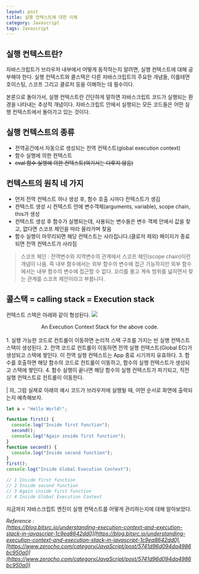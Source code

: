 ```yaml
---
layout: post
title: 실행 컨텍스트에 대한 이해
category: Javascript
tags: Javascript
---
```


## 실행 컨텍스트란?

자바스크립트가 브라우저 내부에서 어떻게 동작하는지 알려면, 실행 컨텍스트에 대해 공부해야 한다.
실행 컨텍스트와 콜스택은 다른 자바스크립트의 주요한 개념들, 이를테면 호이스팅, 스코프 그리고 클로저 등을 이해하는 데 필수이다.

본론으로 돌아가서, 실행 컨텍스트란 간단하게 말하면 자바스크립트 코드가 실행되는 환경을 나타내는 추상적 개념이다. 자바스크립트 안에서 실행되는 모든 코드들은 어떤 실행 컨텍스트에서 돌아가고 있는 것이다.

## 실행 컨텍스트의 종류

- 전역공간에서 자동으로 생성되는 전역 컨텍스트(global execution context)
- 함수 실행에 의한 컨텍스트
- ~~eval 함수 실행에 의한 컨텍스트(여기서는 다루지 않음)~~

## 컨텍스트의 원칙 네 가지

- 먼저 전역 컨텍스트 하나 생성 후, 함수 호출 시마다 컨텍스트가 생김
- 컨텍스트 생성 시 컨텍스트 안에 변수객체(arguments, variable), scope chain, this가 생성
- 컨텍스트 생성 후 함수가 실행되는데, 사용되는 변수들은 변수 객체 안에서 값을 찾고, 없다면 스코프 체인을 따라 올라가며 찾음
- 함수 실행이 마무리되면 해당 컨텍스트는 사라집니다.(클로저 제외) 페이지가 종료되면 전역 컨텍스트가 사라짐

> 스코프 체인 : 전역변수와 지역변수의 관계에서 스코프 체인(scope chain)이란 개념이 나옴. 즉 내부 함수에서는 외부 함수의 변수에 접근 가능하지만 외부 함수에서는 내부 함수의 변수에 접근할 수 없다. 꼬리를 물고 계속 범위를 넓히면서 찾는 관계를 스코프 체인이라고 부릅니다.

## 콜스택 = calling stack = Execution stack

컨텍스트 스택은 아래와 같이 형성된다.
![](https://miro.medium.com/max/3600/1*ACtBy8CIepVTOSYcVwZ34Q.png)

<center>An Execution Context Stack for the above code.</center>
<br>
1. 실행 가능한 코드로 컨트롤이 이동하면 논리적 스택 구조를 가지는 빈 실행 컨텍스트 스택이 생성된다.
2. 전역 코드로 컨트롤이 이동하면 전역 실행 컨텍스트(Global EC)가 생성되고 스택에 쌓인다. 이 전역 실행 컨텍스트는 App 종료 시기까지 유효하다.
3. 함수를 호출하면 해당 함수의 코드로 컨트롤이 이동하고, 함수의 실행 컨텍스트가 생성되고 스택에 쌓인다.
4. 함수 실행이 끝나면 해당 함수의 실행 컨텍스트가 파기되고, 직전 실행 컨텍스트로 컨트롤이 이동한다.

<br>

| 자, 그럼 실제로 아래의 예시 코드가 브라우저에 실행될 때, 어떤 순서로 화면에 출력되는지 예측해보자.

```jsx
let a = "Hello World!";

function first() {
  console.log("Inside first function");
  second();
  console.log("Again inside first function");
}
function second() {
  console.log("Inside second function");
}
first();
console.log("Inside Global Execution Context");
```

```jsx
// 1 Inside first function
// 2 Inside second function
// 3 Again inside first function
// 4 Inside Global Execution Context
```

지금까지 자바스크립트 엔진이 실행 컨텍스트를 어떻게 관리하는지에 대해 알아보았다.

_Reference : <br>[https://blog.bitsrc.io/understanding-execution-context-and-execution-stack-in-javascript-1c9ea8642dd0](https://blog.bitsrc.io/understanding-execution-context-and-execution-stack-in-javascript-1c9ea8642dd0), [https://www.zerocho.com/category/JavaScript/post/5741d96d094da4986bc950a0](https://www.zerocho.com/category/JavaScript/post/5741d96d094da4986bc950a0)_
